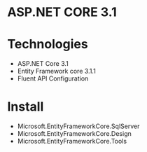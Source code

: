 # ASP.NET CORE 3.1
# Technologies
- ASP.NET Core 3.1
- Entity Framework core 3.1.1
- Fluent API Configuration
# Install
- Microsoft.EntityFrameworkCore.SqlServer
- Microsoft.EntityFrameworkCore.Design
- Microsoft.EntityFrameworkCore.Tools


